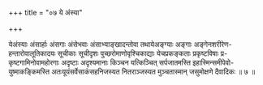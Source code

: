 +++
title = "०७ ये अंस्या"

+++

येअंस्याः अंसार्हाः अंसगाः अंसेभवाः अंसाभ्याङ्खादन्तोवा तथायेअङ्ग्याः अङ्गाः अङ्गेनशरीरेण- हन्तारोवालूतिकादयः सूचीकाः सूचीदृशः पुच्छरोमाणोवृश्चिकाद्याः येचप्रकङ्कताः प्रकृष्टविषाः प्र- कृष्टगामिनोवामहोरगाः अदृष्टाः अदृश्यमानाः किञ्चन यत्किञ्चित् सर्पजातमस्ति इहास्मिन्समीपेवो- युष्माकङ्किमस्ति अतःयूयंसर्वेसाकंसहनिजस्यत नितराञ्जस्यत मुञ्चतास्मान् जसुमोक्षणे दैवादिकः ॥ ७ ॥